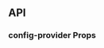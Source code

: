 ## API

### config-provider Props

<field-table :data="configProviderProps"/>

<script setup>
import { ref } from 'vue';
const configProviderProps = ref([
  {
    name: 'locale',
    desc: '配置语言包',
    type: 'Record<string,any>',
    value: '1001',
  },
  {
    name: 'zIndex',
    desc: 'teleport传出组件的层级',
    type: 'number',
    value: '1001',
  },
  {
    name: 'popupContainer',
    desc: 'teleport传出组件挂载的容器',
    type: 'string | HTMLElement',
    value: 'body',
  },
  {
    name: 'size',
    desc: '大小',
    type: 'Size',
    value: '-',
  },
  {
    name: 'update-at-scroll',
    desc: '是否在容器滚动时更新弹出框的位置',
    type: 'boolean',
    value: '`false`',
  },
  {
    name: 'scroll-to-close',
    desc: '是否在滚动时关闭弹出框',
    type: 'boolean',
    value: '`false`',
  },
]);
</script>
